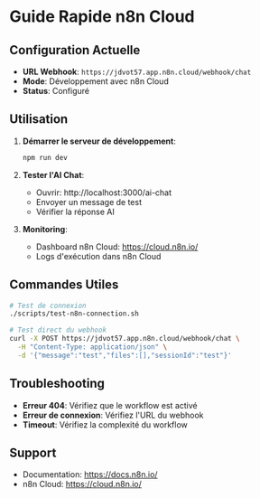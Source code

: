 # Guide Rapide n8n Cloud

## Configuration Actuelle

- **URL Webhook**: `https://jdvot57.app.n8n.cloud/webhook/chat`
- **Mode**: Développement avec n8n Cloud
- **Status**: Configuré

## Utilisation

1. **Démarrer le serveur de développement**:
   ```bash
   npm run dev
   ```

2. **Tester l'AI Chat**:
   - Ouvrir: http://localhost:3000/ai-chat
   - Envoyer un message de test
   - Vérifier la réponse AI

3. **Monitoring**:
   - Dashboard n8n Cloud: https://cloud.n8n.io/
   - Logs d'exécution dans n8n Cloud

## Commandes Utiles

```bash
# Test de connexion
./scripts/test-n8n-connection.sh

# Test direct du webhook
curl -X POST https://jdvot57.app.n8n.cloud/webhook/chat \
  -H "Content-Type: application/json" \
  -d '{"message":"test","files":[],"sessionId":"test"}'
```

## Troubleshooting

- **Erreur 404**: Vérifiez que le workflow est activé
- **Erreur de connexion**: Vérifiez l'URL du webhook
- **Timeout**: Vérifiez la complexité du workflow

## Support

- Documentation: https://docs.n8n.io/
- n8n Cloud: https://cloud.n8n.io/

